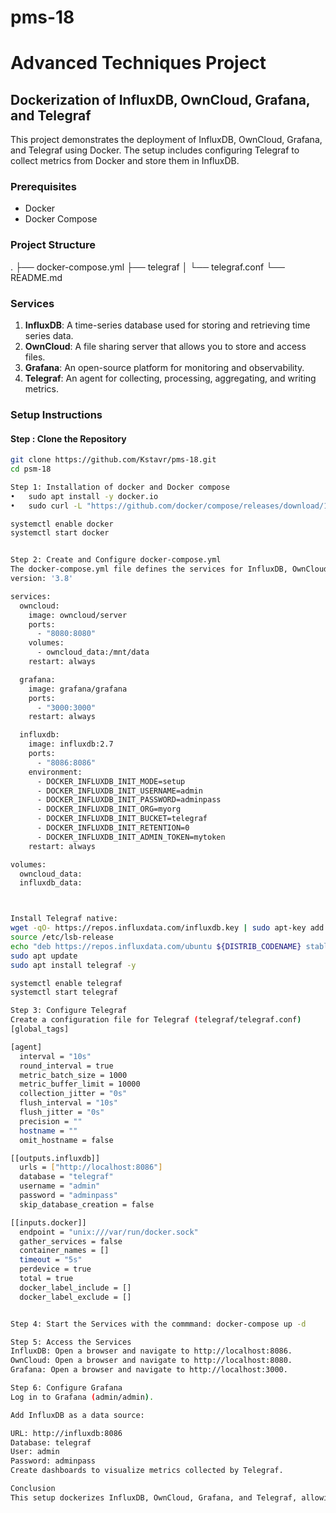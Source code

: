 # pms-18
# Advanced Techniques Project

## Dockerization of InfluxDB, OwnCloud, Grafana, and Telegraf

This project demonstrates the deployment of InfluxDB, OwnCloud, Grafana, and Telegraf using Docker. The setup includes configuring Telegraf to collect metrics from Docker and store them in InfluxDB.

### Prerequisites

- Docker
- Docker Compose

### Project Structure
.
├── docker-compose.yml
├── telegraf
│ └── telegraf.conf
└── README.md

### Services

1. **InfluxDB**: A time-series database used for storing and retrieving time series data.
2. **OwnCloud**: A file sharing server that allows you to store and access files.
3. **Grafana**: An open-source platform for monitoring and observability.
4. **Telegraf**: An agent for collecting, processing, aggregating, and writing metrics.

### Setup Instructions

#### Step : Clone the Repository

```sh
git clone https://github.com/Kstavr/pms-18.git
cd psm-18

Step 1: Installation of docker and Docker compose
•	sudo apt install -y docker.io
•	sudo curl -L "https://github.com/docker/compose/releases/download/1.29.2/docker-compose-$(uname -s)-$(uname -m)" -o /usr/local/bin/docker-compose

systemctl enable docker
systemctl start docker


Step 2: Create and Configure docker-compose.yml
The docker-compose.yml file defines the services for InfluxDB, OwnCloud, Grafana.
version: '3.8'

services:
  owncloud:
    image: owncloud/server
    ports:
      - "8080:8080"
    volumes:
      - owncloud_data:/mnt/data
    restart: always

  grafana:
    image: grafana/grafana
    ports:
      - "3000:3000"
    restart: always

  influxdb:
    image: influxdb:2.7
    ports:
      - "8086:8086"
    environment:
      - DOCKER_INFLUXDB_INIT_MODE=setup
      - DOCKER_INFLUXDB_INIT_USERNAME=admin
      - DOCKER_INFLUXDB_INIT_PASSWORD=adminpass
      - DOCKER_INFLUXDB_INIT_ORG=myorg
      - DOCKER_INFLUXDB_INIT_BUCKET=telegraf
      - DOCKER_INFLUXDB_INIT_RETENTION=0
      - DOCKER_INFLUXDB_INIT_ADMIN_TOKEN=mytoken
    restart: always

volumes:
  owncloud_data:
  influxdb_data:



Install Telegraf native:
wget -qO- https://repos.influxdata.com/influxdb.key | sudo apt-key add -
source /etc/lsb-release
echo "deb https://repos.influxdata.com/ubuntu ${DISTRIB_CODENAME} stable" | sudo tee /etc/apt/sources.list.d/influxdb.list
sudo apt update
sudo apt install telegraf -y

systemctl enable telegraf
systemctl start telegraf

Step 3: Configure Telegraf
Create a configuration file for Telegraf (telegraf/telegraf.conf)
[global_tags]

[agent]
  interval = "10s"
  round_interval = true
  metric_batch_size = 1000
  metric_buffer_limit = 10000
  collection_jitter = "0s"
  flush_interval = "10s"
  flush_jitter = "0s"
  precision = ""
  hostname = ""
  omit_hostname = false

[[outputs.influxdb]]
  urls = ["http://localhost:8086"]
  database = "telegraf"
  username = "admin"
  password = "adminpass"
  skip_database_creation = false

[[inputs.docker]]
  endpoint = "unix:///var/run/docker.sock"
  gather_services = false
  container_names = []
  timeout = "5s"
  perdevice = true
  total = true
  docker_label_include = []
  docker_label_exclude = []


Step 4: Start the Services with the commmand: docker-compose up -d

Step 5: Access the Services
InfluxDB: Open a browser and navigate to http://localhost:8086.
OwnCloud: Open a browser and navigate to http://localhost:8080.
Grafana: Open a browser and navigate to http://localhost:3000.

Step 6: Configure Grafana
Log in to Grafana (admin/admin).

Add InfluxDB as a data source:

URL: http://influxdb:8086
Database: telegraf
User: admin
Password: adminpass
Create dashboards to visualize metrics collected by Telegraf.

Conclusion
This setup dockerizes InfluxDB, OwnCloud, Grafana, and Telegraf, allowing for easy deployment and management of these services. Telegraf collects metrics from Docker and stores them in InfluxDB, which can then be visualized using Grafana.
